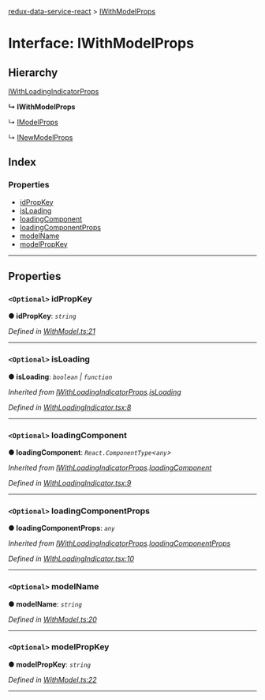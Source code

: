 [redux-data-service-react](../README.md) > [IWithModelProps](../interfaces/iwithmodelprops.md)

# Interface: IWithModelProps

## Hierarchy

 [IWithLoadingIndicatorProps](iwithloadingindicatorprops.md)

**↳ IWithModelProps**

↳  [IModelProps](imodelprops.md)

↳  [INewModelProps](inewmodelprops.md)

## Index

### Properties

* [idPropKey](iwithmodelprops.md#idpropkey)
* [isLoading](iwithmodelprops.md#isloading)
* [loadingComponent](iwithmodelprops.md#loadingcomponent)
* [loadingComponentProps](iwithmodelprops.md#loadingcomponentprops)
* [modelName](iwithmodelprops.md#modelname)
* [modelPropKey](iwithmodelprops.md#modelpropkey)

---

## Properties

<a id="idpropkey"></a>

### `<Optional>` idPropKey

**● idPropKey**: *`string`*

*Defined in [WithModel.ts:21](https://github.com/Rediker-Software/redux-data-service-react/blob/9905634/src/WithModel.ts#L21)*

___
<a id="isloading"></a>

### `<Optional>` isLoading

**● isLoading**: *`boolean` \| `function`*

*Inherited from [IWithLoadingIndicatorProps](iwithloadingindicatorprops.md).[isLoading](iwithloadingindicatorprops.md#isloading)*

*Defined in [WithLoadingIndicator.tsx:8](https://github.com/Rediker-Software/redux-data-service-react/blob/9905634/src/WithLoadingIndicator.tsx#L8)*

___
<a id="loadingcomponent"></a>

### `<Optional>` loadingComponent

**● loadingComponent**: *`React.ComponentType`<`any`>*

*Inherited from [IWithLoadingIndicatorProps](iwithloadingindicatorprops.md).[loadingComponent](iwithloadingindicatorprops.md#loadingcomponent)*

*Defined in [WithLoadingIndicator.tsx:9](https://github.com/Rediker-Software/redux-data-service-react/blob/9905634/src/WithLoadingIndicator.tsx#L9)*

___
<a id="loadingcomponentprops"></a>

### `<Optional>` loadingComponentProps

**● loadingComponentProps**: *`any`*

*Inherited from [IWithLoadingIndicatorProps](iwithloadingindicatorprops.md).[loadingComponentProps](iwithloadingindicatorprops.md#loadingcomponentprops)*

*Defined in [WithLoadingIndicator.tsx:10](https://github.com/Rediker-Software/redux-data-service-react/blob/9905634/src/WithLoadingIndicator.tsx#L10)*

___
<a id="modelname"></a>

### `<Optional>` modelName

**● modelName**: *`string`*

*Defined in [WithModel.ts:20](https://github.com/Rediker-Software/redux-data-service-react/blob/9905634/src/WithModel.ts#L20)*

___
<a id="modelpropkey"></a>

### `<Optional>` modelPropKey

**● modelPropKey**: *`string`*

*Defined in [WithModel.ts:22](https://github.com/Rediker-Software/redux-data-service-react/blob/9905634/src/WithModel.ts#L22)*

___

